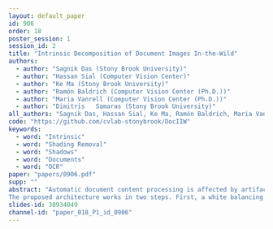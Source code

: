 ```yaml
---
layout: default_paper
id: 906
order: 18
poster_session: 1
session_id: 2
title: "Intrinsic Decomposition of Document Images In-the-Wild"
authors:
  - author: "Sagnik Das (Stony Brook University)"
  - author: "Hassan Sial (Computer Vision Center)"
  - author: "Ke Ma (Stony Brook University)"
  - author: "Ramón Baldrich (Computer Vision Center (Ph.D.))"
  - author: "Maria Vanrell (Computer Vision Center (Ph.D.))"
  - author: "Dimitris   Samaras (Stony Brook University)"
all_authors: "Sagnik Das, Hassan Sial, Ke Ma, Ramón Baldrich, Maria Vanrell and Dimitris   Samaras"
code: "https://github.com/cvlab-stonybrook/DocIIW"
keywords:
  - word: "Intrinsic"
  - word: "Shading Removal"
  - word: "Shadows"
  - word: "Documents"
  - word: "OCR"
paper: "papers/0906.pdf"
supp: ""
abstract: "Automatic document content processing is affected by artifacts caused by the shape of the paper, non-uniform and diverse color of lighting conditions. Fully-supervised methods on real data are impossible due to the large amount of data needed. Hence, the current state of the art deep learning models are trained on fully or partially synthetic images. However, document shadow or shading removal results still suffer because: (a) prior methods rely on uniformity of local color statistics, which limit their application on real-scenarios with complex document shapes and textures and; (b) synthetic or hybrid datasets with non-realistic, simulated lighting conditions are used to train the models.  In this paper we tackle these problems with our two main contributions. First, a physically constrained learning-based method that directly estimates document reflectance based on intrinsic image formation which generalizes to challenging illumination conditions. Second, a new dataset that clearly  improves previous synthetic ones, by adding a large range of realistic shading and diverse multi-illuminant conditions, uniquely customized to deal with documents in-the-wild.
The proposed architecture works in two steps. First, a white balancing module neutralizes the color of the illumination on the input image. Based on the proposed multi-illuminant dataset we achieve a good white-balancing in really difficult conditions. Second, the shading separation module accurately disentangles the shading and paper material in a self-supervised manner where only the synthetic texture is used as a weak training signal (obviating the need for very costly ground truth with disentangled  versions of shading and reflectance). The proposed approach leads to significant generalization of document reflectance estimation in real scenes with challenging illumination. We extensively evaluate on the real benchmark datasets available for intrinsic image decomposition and document shadow removal tasks. Our reflectance estimation scheme, when used as a pre-processing step of an OCR pipeline, shows a 21 % improvement of character error rate (CER), thus, proving the practical applicability."
slides-id: 38934049
channel-id: "paper_018_P1_id_0906"
---
```

